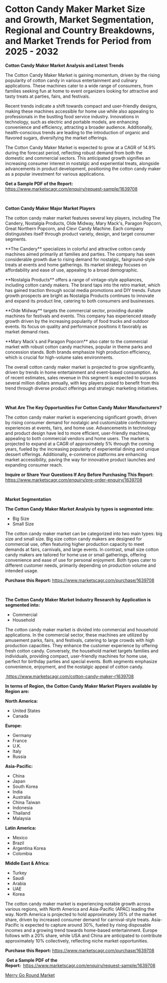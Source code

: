 <p><h1>Cotton Candy Maker Market Size and Growth, Market Segmentation, Regional and Country Breakdowns, and Market Trends for Period from 2025 -  2032</h1></p><p><strong>Cotton Candy Maker Market Analysis and Latest Trends</strong></p>
<p><p>The Cotton Candy Maker Market is gaining momentum, driven by the rising popularity of cotton candy in various entertainment and culinary applications. These machines cater to a wide range of consumers, from families seeking fun at home to event organizers looking for attractive and tasty treats at parties, fairs, and festivals. </p><p>Recent trends indicate a shift towards compact and user-friendly designs, making these machines accessible for home use while also appealing to professionals in the bustling food service industry. Innovations in technology, such as electric and portable models, are enhancing convenience and efficiency, attracting a broader audience. Additionally, health-conscious trends are leading to the introduction of organic and flavored sugars, diversifying the market offerings.</p><p>The Cotton Candy Maker Market is expected to grow at a CAGR of 14.9% during the forecast period, reflecting robust demand from both the domestic and commercial sectors. This anticipated growth signifies an increasing consumer interest in nostalgic and experiential treats, alongside advancements in product development, positioning the cotton candy maker as a popular investment for various applications.</p></p>
<p><strong>Get a Sample PDF of the Report:&nbsp;</strong> <a href="https://www.marketscagr.com/enquiry/request-sample/1639708?utm_campaign=2208&utm_medium=2&utm_source=Github&utm_content=ia&utm_term=22022025&utm_id=cotton-candy-maker">https://www.marketscagr.com/enquiry/request-sample/1639708</a></p>
<p>&nbsp;</p>
<p><strong>Cotton Candy Maker Major Market Players</strong></p>
<p><p>The cotton candy maker market features several key players, including The Candery, Nostalgia Products, Olde Midway, Mary Mack's, Paragon Popcorn, Great Northern Popcorn, and Clevr Candy Machine. Each company distinguishes itself through product variety, design, and target consumer segments.</p><p>**The Candery** specializes in colorful and attractive cotton candy machines aimed primarily at families and parties. The company has seen considerable growth due to rising demand for nostalgic, fairground-style treats at events and home gatherings. Its market strategy focuses on affordability and ease of use, appealing to a broad demographic.</p><p>**Nostalgia Products** offers a range of vintage-style appliances, including cotton candy makers. The brand taps into the retro market, which has gained traction through social media promotions and DIY trends. Future growth prospects are bright as Nostalgia Products continues to innovate and expand its product line, catering to both consumers and businesses.</p><p>**Olde Midway** targets the commercial sector, providing durable machines for festivals and events. This company has experienced steady growth driven by the increasing popularity of food trucks and outdoor events. Its focus on quality and performance positions it favorably as market demand rises.</p><p>**Mary Mack's and Paragon Popcorn** also cater to the commercial market with robust cotton candy machines, popular in theme parks and concession stands. Both brands emphasize high production efficiency, which is crucial for high-volume sales environments.</p><p>The overall cotton candy maker market is projected to grow significantly, driven by trends in home entertainment and event-based consumption. As of recent estimates, sales revenue in this segment is expected to surpass several million dollars annually, with key players poised to benefit from this trend through diverse product offerings and strategic marketing initiatives.</p></p>
<p>&nbsp;</p>
<p><strong>What Are The Key Opportunities For Cotton Candy Maker Manufacturers?</strong></p>
<p><p>The cotton candy maker market is experiencing significant growth, driven by rising consumer demand for nostalgic and customizable confectionery experiences at events, fairs, and home use. Advancements in technology and product design have led to more efficient, user-friendly machines, appealing to both commercial vendors and home users. The market is projected to expand at a CAGR of approximately 5% through the coming years, fueled by the increasing popularity of experiential dining and unique dessert offerings. Additionally, e-commerce platforms are enhancing market accessibility, paving the way for innovative product launches and expanding consumer reach.</p></p>
<p><strong>Inquire or Share Your Questions If Any Before Purchasing This Report:</strong> <a href="https://www.marketscagr.com/enquiry/pre-order-enquiry/1639708?utm_campaign=2208&utm_medium=2&utm_source=Github&utm_content=ia&utm_term=22022025&utm_id=cotton-candy-maker">https://www.marketscagr.com/enquiry/pre-order-enquiry/1639708</a></p>
<p>&nbsp;</p>
<p><strong>Market Segmentation</strong></p>
<p><strong>The Cotton Candy Maker Market Analysis by types is segmented into:</strong></p>
<p><ul><li>Big Size</li><li>Small Size</li></ul></p>
<p><p>The cotton candy maker market can be categorized into two main types: big size and small size. Big size cotton candy makers are designed for commercial use, often featuring higher production capacity to meet demands at fairs, carnivals, and large events. In contrast, small size cotton candy makers are tailored for home use or small gatherings, offering convenience and ease of use for personal enjoyment. Both types cater to different customer needs, primarily depending on production volume and intended usage.</p></p>
<p><strong>Purchase this Report:&nbsp;</strong><a href="https://www.marketscagr.com/purchase/1639708?utm_campaign=2208&utm_medium=2&utm_source=Github&utm_content=ia&utm_term=22022025&utm_id=cotton-candy-maker">https://www.marketscagr.com/purchase/1639708</a></p>
<p>&nbsp;</p>
<p><strong>The Cotton Candy Maker Market Industry Research by Application is segmented into:</strong></p>
<p><ul><li>Commercial</li><li>Household</li></ul></p>
<p><p>The cotton candy maker market is divided into commercial and household applications. In the commercial sector, these machines are utilized by amusement parks, fairs, and festivals, catering to large crowds with high production capacities. They enhance the customer experience by offering fresh cotton candy. Conversely, the household market targets families and individuals, providing compact, user-friendly machines for home use, perfect for birthday parties and special events. Both segments emphasize convenience, enjoyment, and the nostalgic appeal of cotton candy.</p></p>
<p><a href="https://www.marketscagr.com/cotton-candy-maker-r1639708?utm_campaign=2208&utm_medium=2&utm_source=Github&utm_content=ia&utm_term=22022025&utm_id=cotton-candy-maker">&nbsp;https://www.marketscagr.com/cotton-candy-maker-r1639708</a></p>
<p><strong>In terms of Region, the Cotton Candy Maker Market Players available by Region are:</strong></p>
<p>
    <p> <strong> North America: </strong>
        <ul>
            <li>United States</li>
            <li>Canada</li>
        </ul>
        </p> 
    <p> <strong> Europe: </strong>
        <ul>
            <li>Germany</li>
            <li>France</li>
            <li>U.K.</li>
            <li>Italy</li>
            <li>Russia</li>
        </ul>
        </p> 
    <p> <strong> Asia-Pacific: </strong>
        <ul>
            <li>China</li>
            <li>Japan</li>
            <li>South Korea</li>
            <li>India</li>
            <li>Australia</li>
            <li>China Taiwan</li>
            <li>Indonesia</li>
            <li>Thailand</li>
            <li>Malaysia</li>
        </ul>
        </p> 
    <p> <strong> Latin America: </strong>
        <ul>
            <li>Mexico</li>
            <li>Brazil</li>
            <li>Argentina Korea</li>
            <li>Colombia</li>
        </ul>
        </p> 
    <p> <strong> Middle East & Africa: </strong>
        <ul>
            <li>Turkey</li>
            <li>Saudi</li>
            <li>Arabia</li>
            <li>UAE</li>
            <li>Korea</li>
        </ul>
    </p>
    </p>
<p><p>The cotton candy maker market is experiencing notable growth across various regions, with North America and Asia-Pacific (APAC) leading the way. North America is projected to hold approximately 35% of the market share, driven by increased consumer demand for carnival-style treats. Asia-Pacific is expected to capture around 30%, fueled by rising disposable incomes and a growing trend towards home-based entertainment. Europe follows with a 20% share, while USA and China are anticipated to contribute approximately 10% collectively, reflecting niche market opportunities.</p></p>
<p><strong>Purchase this Report: </strong><a href="https://www.marketscagr.com/purchase/1639708?utm_campaign=2208&utm_medium=2&utm_source=Github&utm_content=ia&utm_term=22022025&utm_id=cotton-candy-maker">https://www.marketscagr.com/purchase/1639708</a></p>
<p>&nbsp;<strong>Get a Sample PDF of the Report:&nbsp;&nbsp;</strong><a href="https://www.marketscagr.com/enquiry/request-sample/1639708?utm_campaign=2208&utm_medium=2&utm_source=Github&utm_content=ia&utm_term=22022025&utm_id=cotton-candy-maker">https://www.marketscagr.com/enquiry/request-sample/1639708</a></p>
<p><strong></strong></p>
<p><p><a href="https://github.com/abbislposival/Market-Research-Report-List-1/blob/main/merry-go-round-market.md?utm_campaign=2208&utm_medium=2&utm_source=Github&utm_content=ia&utm_term=22022025&utm_id=cotton-candy-maker">Merry Go Round Market</a></p></p>